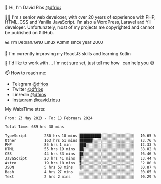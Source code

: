 👋 Hi, I'm David Rios [@dfrios](https://github.com/dfrios)

👨‍💻 I'm a senior web developer, with over 20 years of experience with PHP, HTML, CSS and Vanilla JavaScript. I'm also a WordPress, Laravel and Yii developer. Unfortunately, most of my projects are copyrighted and cannot be published on GitHub.

💻 I'm Debian/GNU Linux Admin since year 2000

🌱 I'm currently improving my ReactJS skills and learning Kotlin

💞️ I'd like to work with ... I'm not sure yet, just tell me how I can help you 😅


📫 How to reach me:
* Telegram [@dfrios](https://t.me/dfrios)
* Twitter [@dfrios](https://twitter.com/dfrios)
* Linkedin [@dfrios](https://linkedin.com/in/dfrios)
* Instagram [@david.rios.r](https://instagram.com/david.rios.r)



My WakaTime stats:
<!--START_SECTION:waka-->

```txt
From: 23 May 2023 - To: 18 February 2024

Total Time: 689 hrs 38 mins

TypeScript        280 hrs 18 mins ██████████░░░░░░░░░░░░░░░   40.65 %
Other             163 hrs 51 mins ██████░░░░░░░░░░░░░░░░░░░   23.76 %
PHP               85 hrs 1 min    ███░░░░░░░░░░░░░░░░░░░░░░   12.33 %
HTML              55 hrs 19 mins  ██░░░░░░░░░░░░░░░░░░░░░░░   08.02 %
CSS               44 hrs 33 mins  █▓░░░░░░░░░░░░░░░░░░░░░░░   06.46 %
JavaScript        23 hrs 41 mins  █░░░░░░░░░░░░░░░░░░░░░░░░   03.44 %
Astro             19 hrs 18 mins  ▓░░░░░░░░░░░░░░░░░░░░░░░░   02.80 %
JSON              5 hrs 58 mins   ▒░░░░░░░░░░░░░░░░░░░░░░░░   00.87 %
Bash              4 hrs 27 mins   ░░░░░░░░░░░░░░░░░░░░░░░░░   00.65 %
Text              2 hrs 2 mins    ░░░░░░░░░░░░░░░░░░░░░░░░░   00.29 %
```

<!--END_SECTION:waka-->
